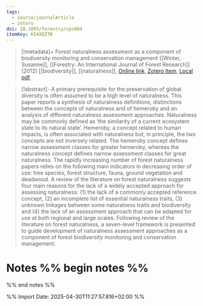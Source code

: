 ```yaml
---
tags:
  - source/journalArticle
  - zotero
doi: 10.1093/forestry/cps004
itemKey: K54XQZ7N
---
```

>[!metadata]+
> Forest naturalness assessment as a component of biodiversity monitoring and conservation management
> [[Winter, Susanne]], 
> [[Forestry: An International Journal of Forest Research]] (2012)
> [[biodiversity]], [[naturalness]], 
> [Online link](https://doi.org/10.1093/forestry/cps004), [Zotero Item](zotero://select/library/items/K54XQZ7N), [Local pdf](file://C:/Users/aburg/Documents/references/zotero/storage/CL3RYZSC/Winter2012_Forestnaturalness.pdf), 

>[!abstract]-
>A primary prerequisite for the preservation of global diversity is often assumed to be a high level of naturalness. This paper reports a synthesis of naturalness definitions, distinctions between the concepts of naturalness and of hemeroby and an analysis of different naturalness assessment approaches. Naturalness may be commonly defined as ‘the similarity of a current ecosystem state to its natural state’. Hemeroby, a concept related to human impacts, is often associated with naturalness but, in principle, the two concepts are not inversely related. The hemeroby concept defines narrow assessment classes for greater hemeroby, whereas the naturalness concept defines narrow assessment classes for great naturalness. The rapidly increasing number of forest naturalness papers relies on the following main indicators in decreasing order of use: tree species, forest structure, fauna, ground vegetation and deadwood. A review of the literature on forest naturalness suggests four main reasons for the lack of a widely accepted approach for assessing naturalness: (1) the lack of a commonly accepted reference concept, (2) an incomplete list of essential naturalness traits, (3) unknown linkages between some naturalness traits and biodiversity and (4) the lack of an assessment approach that can be adapted for use at both regional and large scales. Following review of the literature on forest naturalness, a seven-level framework is presented to guide development of naturalness assessment approaches as a component of forest biodiversity monitoring and conservation management.

# Notes %% begin notes %%

%% end notes %%




%% Import Date: 2025-04-30T11:27:57.816+02:00 %%
